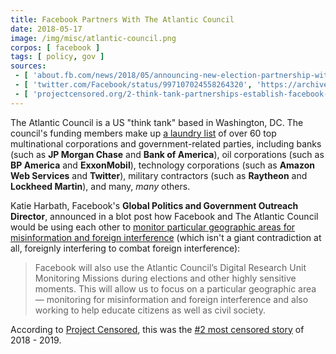 ```yaml
---
title: Facebook Partners With The Atlantic Council
date: 2018-05-17
image: /img/misc/atlantic-council.png
corpos: [ facebook ]
tags: [ policy, gov ]
sources:
 - [ 'about.fb.com/news/2018/05/announcing-new-election-partnership-with-the-atlantic-council/', 'https://archive.is/TAMUM' ]
 - [ 'twitter.com/Facebook/status/997107024558264320', 'https://archive.is/d0pEW' ]
 - [ 'projectcensored.org/2-think-tank-partnerships-establish-facebook-as-tool-of-us-foreign-policy', 'https://www.projectcensored.org/2-think-tank-partnerships-establish-facebook-as-tool-of-us-foreign-policy/' ]
---
```


The Atlantic Council is a US "think tank" based in Washington, DC. The
council's funding members make up [a laundry list](https://archive.is/82z7R) of
over 60 top multinational corporations and government-related parties,
including banks (such as **JP Morgan Chase** and **Bank of America**), oil
corporations (such as **BP America** and **ExxonMobil**), technology
corporations (such as **Amazon Web Services** and **Twitter**), military
contractors (such as **Raytheon** and **Lockheed Martin**), and many, _many_
others.

Katie Harbath, Facebook's **Global Politics and Government Outreach Director**,
announced in a blot post how Facebook and The Atlantic Council would be using
each other to [monitor particular geographic areas for misinformation and
foreign interference](https://archive.is/TAMUM#selection-1759.0-1759.325)
(which isn't a giant contradiction at all, foreignly interfering to combat
foreign interference):

> Facebook will also use the Atlantic Council’s Digital Research Unit
> Monitoring Missions during elections and other highly sensitive moments. This
> will allow us to focus on a particular geographic area — monitoring for
> misinformation and foreign interference and also working to help educate
> citizens as well as civil society.

According to [Project Censored](https://archive.is/iPYCZ), this was the [#2
most censored
story](https://www.projectcensored.org/2-think-tank-partnerships-establish-facebook-as-tool-of-us-foreign-policy/)
of 2018 - 2019.
